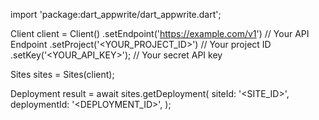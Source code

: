import 'package:dart_appwrite/dart_appwrite.dart';

Client client = Client()
    .setEndpoint('https://example.com/v1') // Your API Endpoint
    .setProject('<YOUR_PROJECT_ID>') // Your project ID
    .setKey('<YOUR_API_KEY>'); // Your secret API key

Sites sites = Sites(client);

Deployment result = await sites.getDeployment(
    siteId: '<SITE_ID>',
    deploymentId: '<DEPLOYMENT_ID>',
);
